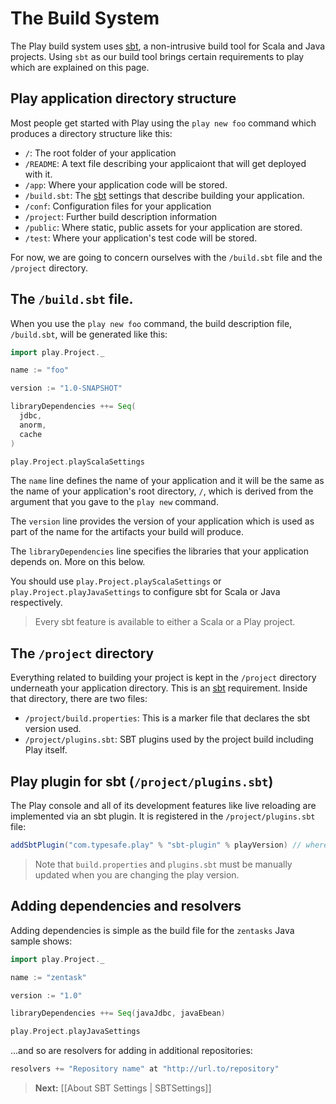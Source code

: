 <!--- Copyright (C) 2009-2013 Typesafe Inc. <http://www.typesafe.com> -->
# The Build System

The Play build system uses [sbt](http://www.scala-sbt.org/), a non-intrusive build tool for Scala and Java projects.  Using `sbt` as our build tool brings certain requirements to play which are explained on this page.

## Play application directory structure 

Most people get started with Play using the `play new foo` command which produces a directory structure like this:

- `/`: The root folder of your application
- `/README`: A text file describing your applicaiont that will get deployed with it.
- `/app`: Where your application code will be stored.
- `/build.sbt`: The [sbt](http://www.scala-sbt.org/) settings that describe building your application.
- `/conf`: Configuration files for your application
- `/project`: Further build description information
- `/public`: Where static, public assets for your application are stored.
- `/test`: Where your application's test code will be stored.

For now, we are going to concern ourselves with the `/build.sbt` file and the `/project` directory.

## The `/build.sbt` file. 

When you use the `play new foo` command, the build description file, `/build.sbt`, will be generated like this:

```scala
import play.Project._

name := "foo"

version := "1.0-SNAPSHOT"

libraryDependencies ++= Seq(
  jdbc,
  anorm,
  cache
)

play.Project.playScalaSettings
```

The `name` line defines the name of your application and it will be the same as the name of your application's root directory, `/`, which is derived from the argument that you gave to the `play new` command. 

The `version` line provides  the version of your application which is used as part of the name for the artifacts your build will produce.

The `libraryDependencies` line specifies the libraries that your application depends on. More on this below.

You should use `play.Project.playScalaSettings` or `play.Project.playJavaSettings` to configure sbt for Scala or Java respectively.

> Every sbt feature is available to either a Scala or a Play project.

## The `/project` directory

Everything related to building your project is kept in the `/project` directory underneath your application directory.  This is an [sbt](http://www.scala-sbt.org/) requirement. Inside that directory, there are two files:

- `/project/build.properties`: This is a marker file that declares the sbt version used.
- `/project/plugins.sbt`: SBT plugins used by the project build including Play itself.

## Play plugin for sbt (`/project/plugins.sbt`)

The Play console and all of its development features like live reloading are implemented via an sbt plugin.  It is registered in the `/project/plugins.sbt` file:

```scala
addSbtPlugin("com.typesafe.play" % "sbt-plugin" % playVersion) // where version is the current Play version, i.e. playVersion := "2.3.0" 
```
> Note that `build.properties` and `plugins.sbt` must be manually updated when you are changing the play version.

## Adding dependencies and resolvers

Adding dependencies is simple as the build file for the `zentasks` Java sample shows:

```scala
import play.Project._

name := "zentask"

version := "1.0"

libraryDependencies ++= Seq(javaJdbc, javaEbean)     

play.Project.playJavaSettings
```

...and so are resolvers for adding in additional repositories:

```scala
resolvers += "Repository name" at "http://url.to/repository" 
```


> **Next:** [[About SBT Settings | SBTSettings]]
